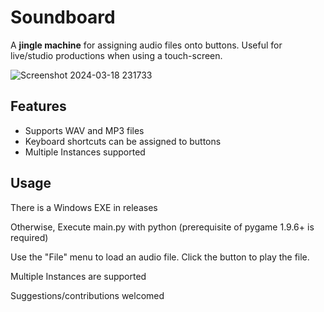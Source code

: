 # Soundboard
A **jingle machine** for assigning audio files onto buttons.
Useful for live/studio productions when using a touch-screen.

![Screenshot 2024-03-18 231733](https://github.com/ViciousSquid/Soundboard/assets/161540961/641da466-172e-45dc-9e90-d8dd6eda9d91)


## Features

* Supports WAV and MP3 files
* Keyboard shortcuts can be assigned to buttons
* Multiple Instances supported

## Usage

There is a Windows EXE in releases

Otherwise, Execute main.py with python (prerequisite of pygame 1.9.6+ is required)

Use the "File" menu to load an audio file. Click the button to play the file. 

Multiple Instances are supported

Suggestions/contributions welcomed

